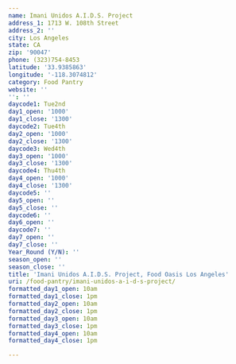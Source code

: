 ```yaml
---
name: Imani Unidos A.I.D.S. Project
address_1: 1713 W. 108th Street
address_2: ''
city: Los Angeles
state: CA
zip: '90047'
phone: (323)754-8453
latitude: '33.9385863'
longitude: '-118.3074812'
category: Food Pantry
website: ''
'': ''
daycode1: Tue2nd
day1_open: '1000'
day1_close: '1300'
daycode2: Tue4th
day2_open: '1000'
day2_close: '1300'
daycode3: Wed4th
day3_open: '1000'
day3_close: '1300'
daycode4: Thu4th
day4_open: '1000'
day4_close: '1300'
daycode5: ''
day5_open: ''
day5_close: ''
daycode6: ''
day6_open: ''
daycode7: ''
day7_open: ''
day7_close: ''
Year_Round (Y/N): ''
season_open: ''
season_close: ''
title: 'Imani Unidos A.I.D.S. Project, Food Oasis Los Angeles'
uri: /food-pantry/imani-unidos-a-i-d-s-project/
formatted_day1_open: 10am
formatted_day1_close: 1pm
formatted_day2_open: 10am
formatted_day2_close: 1pm
formatted_day3_open: 10am
formatted_day3_close: 1pm
formatted_day4_open: 10am
formatted_day4_close: 1pm

---
```

